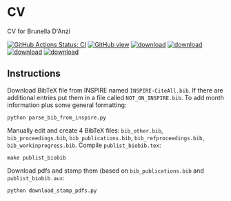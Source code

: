 # CV

CV for Brunella D'Anzi

[![GitHub Actions Status: CI](https://github.com/bdanzi/CV_short_en/workflows/Deploy%20build/badge.svg)](https://github.com/bdanzi/CV_short_en/actions?query=workflow%3A"Deploy+build"+branch%3Amaster)
[![GitHub view](https://img.shields.io/static/v1?label=Download&message=Preview&color=yellow)](https://github.com/bdanzi/CV_short_en/blob/gh-pages/cv_danzi_brunella.pdf)
[![download](https://img.shields.io/static/v1?label=Download&message=CV_short_en&color=blue)](https://github.com/bdanzi/CV_short_en/raw/gh-pages/cv_danzi_brunella.pdf)
[![download](https://img.shields.io/static/v1?label=Download&message=publist&color=red)](https://github.com/bdanzi/CV_short_en/raw/gh-pages/publist_biobib.pdf)
[![download](https://img.shields.io/static/v1?label=Download&message=PersonalStatement&color=violet)](https://github.com/bdanzi/CV_short_en/raw/gh-pages/PersonalStatement2021.pdf)
[![download](https://img.shields.io/static/v1?label=Download&message=CV_ext&color=orange)](https://github.com/bdanzi/CV_short_en/raw/gh-pages/cv_danzi_brunella_ext.pdf)

## Instructions

Download BibTeX file from INSPIRE named `INSPIRE-CiteAll.bib`.
If there are additional entries put them in a file called `NOT_ON_INSPIRE.bib`.
To add month information plus some general formatting:
```
python parse_bib_from_inspire.py
```

Manually edit and create 4 BibTeX files: `bib_other.bib`, `bib_proceedings.bib`, `bib_publications.bib`, `bib_refproceedings.bib`, `bib_workinprogress.bib`.
Compile `publist_biobib.tex`:
```
make publist_biobib
```

Download pdfs and stamp them (based on `bib_publications.bib` and `publist_biobib.aux`:
```
python download_stamp_pdfs.py
```



